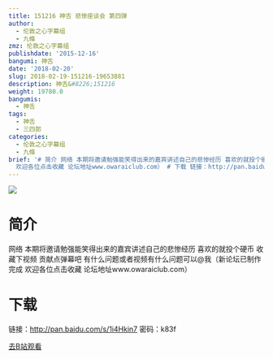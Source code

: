 ```yaml
---
title: 151216 神舌 悲惨座谈会 第四弹
author:
  - 伦敦之心字幕组
  - 九條
zmz: 伦敦之心字幕组
publishdate: '2015-12-16'
bangumi: 神舌
date: '2018-02-20'
slug: 2018-02-19-151216-19653881
description: 神舌&#8226;151216
weight: 19780.0
bangumis:
  - 神舌
tags:
  - 神舌
  - 三四郎
categories:
  - 伦敦之心字幕组
  - 九條
brief: '# 简介 网络 本期将邀请勉强能笑得出来的嘉宾讲述自己的悲惨经历 喜欢的就投个硬币 收藏下视频 贡献点弹幕吧 有什么问题或者视频有什么问题可以@我（新论坛已制作完成
  欢迎各位点击收藏 论坛地址www.owaraiclub.com） # 下载 链接：http://pan.baidu.com/s/1i4Hkin7 密码：k83f'
---
```

![](https://i.imgur.com/bXtTKzm.png)
# 简介  
网络
本期将邀请勉强能笑得出来的嘉宾讲述自己的悲惨经历 喜欢的就投个硬币 收藏下视频 贡献点弹幕吧 有什么问题或者视频有什么问题可以@我（新论坛已制作完成 欢迎各位点击收藏 论坛地址www.owaraiclub.com）  

# 下载
链接：http://pan.baidu.com/s/1i4Hkin7 
密码：k83f

[去B站观看](https://www.bilibili.com/video/av19653881/)
 
